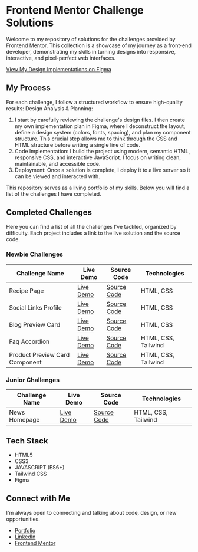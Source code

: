 # Frontend Mentor Challenge Solutions
Welcome to my repository of solutions for the challenges provided by Frontend Mentor. This collection is a showcase of my journey as a front-end developer, demonstrating my skills in turning designs into responsive, interactive, and pixel-perfect web interfaces.

[View My Design Implementations on Figma](https://www.figma.com/design/z4yOWCenUGjvJQFzuZo5LA/Frontend-Mentor-UI-Implementation)

## My Process
For each challenge, I follow a structured workflow to ensure high-quality results:
Design Analysis & Planning:
1. I start by carefully reviewing the challenge's design files. I then create my own implementation plan in Figma, where I deconstruct the layout, define a design system (colors, fonts, spacing), and plan my component structure. This crucial step allows me to think through the CSS and HTML structure before writing a single line of code.
2. Code Implementation: I build the project using modern, semantic HTML, responsive CSS, and interactive JavaScript. I focus on writing clean, maintainable, and accessible code.
3. Deployment: Once a solution is complete, I deploy it to a live server so it can be viewed and interacted with.

This repository serves as a living portfolio of my skills. Below you will find a list of the challenges I have completed.

## Completed Challenges
Here you can find a list of all the challenges I've tackled, organized by difficulty. Each project includes a link to the live solution and the source code.
### Newbie Challenges
| Challenge Name | Live Demo | Source Code | Technologies |
|---|---|---|---|
| Recipe Page | [Live Demo](https://frontend-mentor-solution-recipe-page.netlify.app/) | [Source Code](https://github.com/briangabini/frontend-mentor/tree/main/newbie/recipe-page) | HTML, CSS |
| Social Links Profile | [Live Demo](https://fe-mentor-social-links-profile.netlify.app/) | [Source Code](https://github.com/briangabini/frontend-mentor/tree/main/newbie/social-links-profile) | HTML, CSS |
| Blog Preview Card | [Live Demo](https://fe-mentor-blog-prev-card.netlify.app/) | [Source Code](https://github.com/briangabini/frontend-mentor/tree/main/newbie/blog-preview-card) | HTML, CSS |
| Faq Accordion | [Live Demo](https://brngbn-faq-accordion.netlify.app/) | [Source Code](https://github.com/briangabini/frontend-mentor/tree/main/newbie/faq-accordion) | HTML, CSS, Tailwind |
| Product Preview Card Component | [Live Demo](https://brngbn-product-preview-card-component.netlify.app/) | [Source Code](https://github.com/briangabini/frontend-mentor/tree/main/newbie/product-preview-card-component) | HTML, CSS, Tailwind |

### Junior Challenges
| Challenge Name | Live Demo | Source Code | Technologies |
|---|---|---|---|
| News Homepage | [Live Demo](https://brngbn-news-homepage.netlify.app/) | [Source Code](https://github.com/briangabini/frontend-mentor/tree/main/junior/news-homepage) | HTML, CSS, Tailwind |

## Tech Stack
- HTML5
- CSS3
- JAVASCRIPT (ES6+)
- Tailwind CSS
- Figma

## Connect with Me
I'm always open to connecting and talking about code, design, or new opportunities.

- [Portfolio](https://www.briangabini.com/)
- [LinkedIn](https://www.linkedin.com/in/briangabini/)
- [Frontend Mentor](https://www.frontendmentor.io/profile/briangabini/)